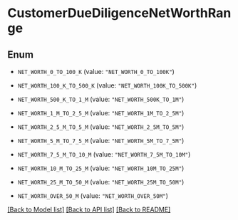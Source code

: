 # CustomerDueDiligenceNetWorthRange

## Enum


* `NET_WORTH_0_TO_100_K` (value: `"NET_WORTH_0_TO_100K"`)

* `NET_WORTH_100_K_TO_500_K` (value: `"NET_WORTH_100K_TO_500K"`)

* `NET_WORTH_500_K_TO_1_M` (value: `"NET_WORTH_500K_TO_1M"`)

* `NET_WORTH_1_M_TO_2_5_M` (value: `"NET_WORTH_1M_TO_2_5M"`)

* `NET_WORTH_2_5_M_TO_5_M` (value: `"NET_WORTH_2_5M_TO_5M"`)

* `NET_WORTH_5_M_TO_7_5_M` (value: `"NET_WORTH_5M_TO_7_5M"`)

* `NET_WORTH_7_5_M_TO_10_M` (value: `"NET_WORTH_7_5M_TO_10M"`)

* `NET_WORTH_10_M_TO_25_M` (value: `"NET_WORTH_10M_TO_25M"`)

* `NET_WORTH_25_M_TO_50_M` (value: `"NET_WORTH_25M_TO_50M"`)

* `NET_WORTH_OVER_50_M` (value: `"NET_WORTH_OVER_50M"`)


[[Back to Model list]](../README.md#documentation-for-models) [[Back to API list]](../README.md#documentation-for-api-endpoints) [[Back to README]](../README.md)


